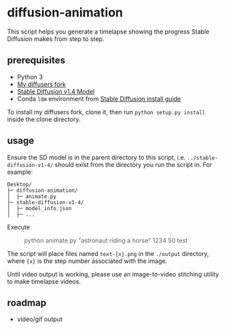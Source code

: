 # diffusion-animation

This script helps you generate a timelapse showing the progress Stable Diffusion makes from step to step.

## prerequisites

 * Python 3
 * [My diffusers fork](https://github.com/ayan4m1/diffusers)
 * [Stable Diffusion v1.4 Model](https://huggingface.co/CompVis/stable-diffusion-v1-4)
 * Conda `ldm` environment from [Stable Diffusion install guide](https://github.com/CompVis/stable-diffusion#requirements)

 To install my diffusers fork, clone it, then run `python setup.py install` inside the clone directory.

## usage

Ensure the SD model is in the parent directory to this script, i.e. `../stable-diffusion-v1-4/` should exist from the directory you run the script in. For example:

```
Desktop/
├─ diffusion-animation/
│  ├─ animate.py
├─ stable-diffusion-v1-4/
│  ├─ model_info.json
│  ├─ ...
```

Execute

> python animate.py "astronaut riding a horse" 1234 50 test

The script will place files named `text-{x}.png` in the `./output` directory, where `{x}` is the step number associated with the image.

Until video output is working, please use an image-to-video stitching utility to make timelapse videos.

## roadmap

 * video/gif output
